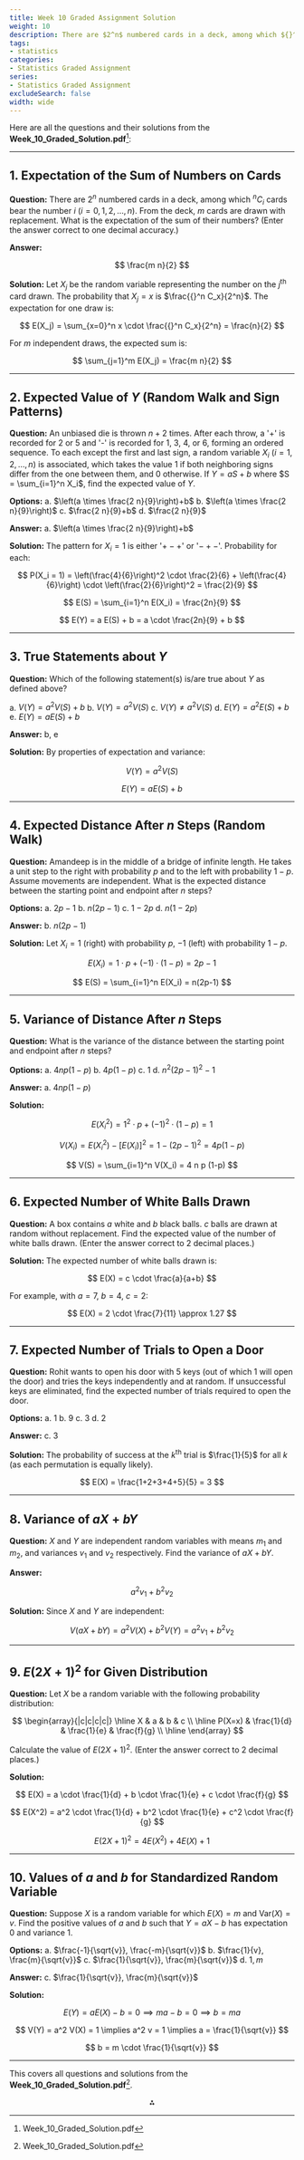 ```yaml
---
title: Week 10 Graded Assignment Solution
weight: 10
description: There are $2^n$ numbered cards in a deck, among which ${}^n C_i$ cards bear the number $i$ ($i = 0,1,2,\ldots,n$). From the deck, $m$ cards are drawn with replacement. What is the expectation of the sum of their numbers? (Enter the answer correct to one decimal accuracy.)
tags: 
- statistics
categories:
- Statistics Graded Assignment
series:
- Statistics Graded Assignment
excludeSearch: false
width: wide
---
```


Here are all the questions and their solutions from the **Week_10_Graded_Solution.pdf**[^1]:

---

## **1. Expectation of the Sum of Numbers on Cards**

**Question:**
There are $2^n$ numbered cards in a deck, among which ${}^n C_i$ cards bear the number $i$ ($i = 0,1,2,\ldots,n$). From the deck, $m$ cards are drawn with replacement. What is the expectation of the sum of their numbers? (Enter the answer correct to one decimal accuracy.)

**Answer:**

$$
\frac{m n}{2}
$$

**Solution:**
Let $X_j$ be the random variable representing the number on the $j^\text{th}$ card drawn.
The probability that $X_j = x$ is $\frac{{}^n C_x}{2^n}$.
The expectation for one draw is:

$$
E(X_j) = \sum_{x=0}^n x \cdot \frac{{}^n C_x}{2^n} = \frac{n}{2}
$$

For $m$ independent draws, the expected sum is:

$$
\sum_{j=1}^m E(X_j) = \frac{m n}{2}
$$

---

## **2. Expected Value of $Y$ (Random Walk and Sign Patterns)**

**Question:**
An unbiased die is thrown $n+2$ times. After each throw, a '+' is recorded for 2 or 5 and '-' is recorded for 1, 3, 4, or 6, forming an ordered sequence. To each except the first and last sign, a random variable $X_i$ ($i=1,2,\ldots,n$) is associated, which takes the value 1 if both neighboring signs differ from the one between them, and 0 otherwise. If $Y = a S + b$ where $S = \sum_{i=1}^n X_i$, find the expected value of $Y$.

**Options:**
a. $\left(a \times \frac{2 n}{9}\right)+b$
b. $\left(a \times \frac{2 n}{9}\right)$
c. $\frac{2 n}{9}+b$
d. $\frac{2 n}{9}$

**Answer:**
a. $\left(a \times \frac{2 n}{9}\right)+b$

**Solution:**
The pattern for $X_i = 1$ is either '$+ - +$' or '$- + -$'.
Probability for each:

$$
P(X_i = 1) = \left(\frac{4}{6}\right)^2 \cdot \frac{2}{6} + \left(\frac{4}{6}\right) \cdot \left(\frac{2}{6}\right)^2 = \frac{2}{9}
$$

$$
E(S) = \sum_{i=1}^n E(X_i) = \frac{2n}{9}
$$

$$
E(Y) = a E(S) + b = a \cdot \frac{2n}{9} + b
$$

---

## **3. True Statements about $Y$**

**Question:**
Which of the following statement(s) is/are true about $Y$ as defined above?

a. $V(Y) = a^2 V(S) + b$
b. $V(Y) = a^2 V(S)$
c. $V(Y) \neq a^2 V(S)$
d. $E(Y) = a^2 E(S) + b$
e. $E(Y) = a E(S) + b$

**Answer:**
b, e

**Solution:**
By properties of expectation and variance:

$$
V(Y) = a^2 V(S)
$$

$$
E(Y) = a E(S) + b
$$

---

## **4. Expected Distance After $n$ Steps (Random Walk)**

**Question:**
Amandeep is in the middle of a bridge of infinite length. He takes a unit step to the right with probability $p$ and to the left with probability $1-p$. Assume movements are independent. What is the expected distance between the starting point and endpoint after $n$ steps?

**Options:**
a. $2p-1$
b. $n(2p-1)$
c. $1-2p$
d. $n(1-2p)$

**Answer:**
b. $n(2p-1)$

**Solution:**
Let $X_i = 1$ (right) with probability $p$, $-1$ (left) with probability $1-p$.

$$
E(X_i) = 1 \cdot p + (-1) \cdot (1-p) = 2p-1
$$

$$
E(S) = \sum_{i=1}^n E(X_i) = n(2p-1)
$$

---

## **5. Variance of Distance After $n$ Steps**

**Question:**
What is the variance of the distance between the starting point and endpoint after $n$ steps?

**Options:**
a. $4 n p (1-p)$
b. $4 p (1-p)$
c. $1$
d. $n^2 (2p-1)^2 -1$

**Answer:**
a. $4 n p (1-p)$

**Solution:**

$$
E(X_i^2) = 1^2 \cdot p + (-1)^2 \cdot (1-p) = 1
$$

$$
V(X_i) = E(X_i^2) - [E(X_i)]^2 = 1 - (2p-1)^2 = 4p(1-p)
$$

$$
V(S) = \sum_{i=1}^n V(X_i) = 4 n p (1-p)
$$

---

## **6. Expected Number of White Balls Drawn**

**Question:**
A box contains $a$ white and $b$ black balls. $c$ balls are drawn at random without replacement. Find the expected value of the number of white balls drawn. (Enter the answer correct to 2 decimal places.)

**Solution:**
The expected number of white balls drawn is:

$$
E(X) = c \cdot \frac{a}{a+b}
$$

For example, with $a=7$, $b=4$, $c=2$:

$$
E(X) = 2 \cdot \frac{7}{11} \approx 1.27
$$

---

## **7. Expected Number of Trials to Open a Door**

**Question:**
Rohit wants to open his door with 5 keys (out of which 1 will open the door) and tries the keys independently and at random. If unsuccessful keys are eliminated, find the expected number of trials required to open the door.

**Options:**
a. $1$
b. $9$
c. $3$
d. $2$

**Answer:**
c. $3$

**Solution:**
The probability of success at the $k^\text{th}$ trial is $\frac{1}{5}$ for all $k$ (as each permutation is equally likely).

$$
E(X) = \frac{1+2+3+4+5}{5} = 3
$$

---

## **8. Variance of $aX + bY$**

**Question:**
$X$ and $Y$ are independent random variables with means $m_1$ and $m_2$, and variances $v_1$ and $v_2$ respectively. Find the variance of $aX + bY$.

**Answer:**

$$
a^2 v_1 + b^2 v_2
$$

**Solution:**
Since $X$ and $Y$ are independent:

$$
V(aX + bY) = a^2 V(X) + b^2 V(Y) = a^2 v_1 + b^2 v_2
$$

---

## **9. $E(2X+1)^2$ for Given Distribution**

**Question:**
Let $X$ be a random variable with the following probability distribution:

$$
\begin{array}{|c|c|c|c|}
\hline
X & a & b & c \\
\hline
P(X=x) & \frac{1}{d} & \frac{1}{e} & \frac{f}{g} \\
\hline
\end{array}
$$

Calculate the value of $E(2X+1)^2$. (Enter the answer correct to 2 decimal places.)

**Solution:**

$$
E(X) = a \cdot \frac{1}{d} + b \cdot \frac{1}{e} + c \cdot \frac{f}{g}
$$

$$
E(X^2) = a^2 \cdot \frac{1}{d} + b^2 \cdot \frac{1}{e} + c^2 \cdot \frac{f}{g}
$$

$$
E(2X+1)^2 = 4E(X^2) + 4E(X) + 1
$$

---

## **10. Values of $a$ and $b$ for Standardized Random Variable**

**Question:**
Suppose $X$ is a random variable for which $E(X) = m$ and $\text{Var}(X) = v$. Find the positive values of $a$ and $b$ such that $Y = aX - b$ has expectation 0 and variance 1.

**Options:**
a. $\frac{-1}{\sqrt{v}}, \frac{-m}{\sqrt{v}}$
b. $\frac{1}{v}, \frac{m}{\sqrt{v}}$
c. $\frac{1}{\sqrt{v}}, \frac{m}{\sqrt{v}}$
d. $1, m$

**Answer:**
c. $\frac{1}{\sqrt{v}}, \frac{m}{\sqrt{v}}$

**Solution:**

$$
E(Y) = aE(X) - b = 0 \implies m a - b = 0 \implies b = m a
$$

$$
V(Y) = a^2 V(X) = 1 \implies a^2 v = 1 \implies a = \frac{1}{\sqrt{v}}
$$

$$
b = m \cdot \frac{1}{\sqrt{v}}
$$

---

This covers all questions and solutions from the **Week_10_Graded_Solution.pdf**[^1].

<div style="text-align: center">⁂</div>

[^1]: Week_10_Graded_Solution.pdf

[^2]: https://static1.squarespace.com/static/55849119e4b00773a6d06886/t/5a7dc9e253450a3b5bda5376/1518193123683/Accelerated+Weekly+Assignment+%2310.pdf

[^3]: https://www.academia.edu/35032458/Problem_Solving_Workbook_with_Solutions

[^4]: https://www.pdffiller.com/en/micro-catalog/top-keywords/30985-answer-finder.htm

[^5]: https://pages.uoregon.edu/ncp/Courses/Math251_W25_Web/Weekly_schedule/Week_02/WrittenHW2_Soln.pdf

[^6]: http://www.math.iit.edu/~kaul/TeachingFall23/TeachingFiles/HW8-Math400.pdf

[^7]: https://cemc.uwaterloo.ca/sites/default/files/documents/2024/POTWA-22-combined-linked.pdf

[^8]: https://www.fultonschools.org/cms/lib/GA50000114/Centricity/domain/248/remote learning/September 14-18/Grade 4 Math - Wednesday.pdf

[^9]: https://www.andrew.cmu.edu/user/ebellah/21241Spring24/EP/EPPsols.pdf

[^10]: https://www.scribd.com/document/569983868/Week-1-Graded-Quiz-on-Solution-pdf

[^11]: https://ms.mcmaster.ca/~vantuyl/courses/oldcourses/math3375_fall2013_courseinfo.pdf

